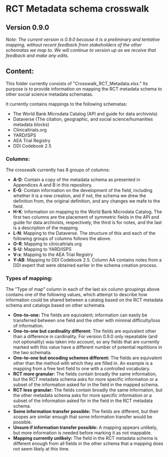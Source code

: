 # RCT Metadata schema crosswalk

## Version 0.9.0

*Note: The current version is 0.9.0 because it is a preliminary and tentative mapping, without recent feedback from stakeholders of the other schematas we map to. We will continue to version up as we receive that feedback and make any edits.*

## Content:

This folder currently consists of "Crosswalk_RCT_Metadata.xlsx." Its purpose is to provide information on mapping the RCT metadata schema to other social science metadata schematas. 

It currently contains mappings to the following schematas:

- The World Bank Microdata Catalog (API and guide for data archivists)
- Dataverse (The citation, geographic, and social science/humanities metadata blocks)
- Clinicaltrials.org
- YARD/ISPS
- AEA Trial Registry
- DDI Codebook 2.5

### Columns:

The crosswalk currently has 8 groups of columns:

- **A-D**: Contain a copy of the metadata schema as presented in Appendices A and B in this repository.
- **E-G**: Contain information on the development of the field, including whether it is a new creation, and if not, the schema we drew the definition from, the original definition, and any changes we mafe to the field.
- **H-K**: Information on mapping to the World Bank Microdata Catalog. The first two columns are the placement of symmetric fields in the API and guide for data archivists, respectively, the third is for notes, and the last is a description of the mapping.
- **L-N**: Mapping to the Dataverse. The structure of this and each of the following groups of columns follows the above.
- **O-R**: Mapping to clinicaltrials.org
- **S-U**: Mapping to YARD/ISPS
- **V-x**: Mapping to the AEA Trial Registry
- **Y-AB**: Mapping to DDI Codebook 2.5. Column AA contains notes from a DDI expert that were obtained earlier in the schema creation process.

### Types of mapping:

The "Type of map" column in each of the last six column groupings above contains one of the following values, which attempt to describe how information could be shared between a catalog based on the RCT metadata schema and catalogs based on other schemata.

- **One-to-one:** The fields are equivalent; information can easily be transferred between one field and the other with minimal difficulty/loss of information.
- **One-to-one but cardinality different:** The fields are equivalent other than a difference in cardinality. For version 0.9.0 only repeatable (and not optionality) was taken into account, so any fields that are currently marked with this value have a different number of potential repititions in the two schemata.
- **One-to-one but encoding schemes different:** The fields are equivalent other than the method with which they are filled in. An example is a mapping from a free text field to one with a controlled vocabulary.
- **RCT more granular:** The fields contain broadly the same information, but the RCT metadata schema asks for more specific information or a subset of the information asked for in the field in the mapped schema.
- **RCT less granular:** The fields contain broadly the same information, but the other metadata schema asks for more specific information or a subset of the information asked for in the field in the RCT metadata schema.
- **Some information transfer possible:** The fields are different, but their scopes are similar enough that some information transfer would be possible.
- **Unsure if information transfer possible:** A mapping appears unlikely, but more information is needed before marking it as not mappable.
- **Mapping currently unlikely:** The field in the RCT metadata schema is different enough from all fields in the other schema that a mapping does not seem likely at this time.    
